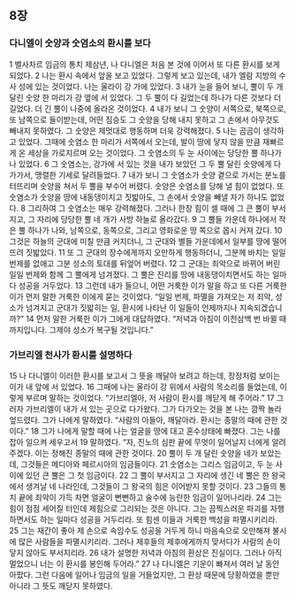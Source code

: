 ## 8장
### 다니엘이 숫양과 숫염소의 환시를 보다
1 벨사차르 임금의 통치 제삼년, 나 다니엘은 처음 본 것에 이어서 또 다른 환시를 보게 되었다.
2 나는 환시 속에서 앞을 보고 있었다. 그렇게 보고 있는데, 내가 엘람 지방의 수사 성에 있는 것이었다. 나는 울라이 강 가에 있었다.
3 내가 눈을 들어 보니, 뿔이 두 개 달린 숫양 한 마리가 강 옆에 서 있었다. 그 두 뿔이 다 길었는데 하나가 다른 것보다 더 길었다. 더 긴 뿔이 나중에 올라온 것이었다.
4 내가 보니 그 숫양이 서쪽으로, 북쪽으로, 또 남쪽으로 들이받는데, 어떤 짐승도 그 숫양을 당해 내지 못하고 그 손에서 아무것도 빼내지 못하였다. 그 숫양은 제멋대로 행동하며 더욱 강력해졌다.
5 나는 곰곰이 생각하고 있었다. 그때에 숫염소 한 마리가 서쪽에서 오는데, 발이 땅에 닿지 않을 만큼 재빠르게 온 세상을 가로지르며 오는 것이었다. 그 숫염소의 두 눈 사이에는 당당한 뿔 하나가 나 있었다.
6 그 숫염소는, 강가에 서 있는 것을 내가 보았던 그 두 뿔 달린 숫양에게 다가가서, 맹렬한 기세로 달려들었다.
7 내가 보니 그 숫염소가 숫양 곁으로 가서는 분노를 터뜨리며 숫양을 쳐서 두 뿔을 부수어 버렸다. 숫양은 숫염소를 당해 낼 힘이 없었다. 또 숫염소가 숫양을 땅에 내동댕이치고 짓밟아도, 그 손에서 숫양을 빼낼 자가 하나도 없었다.
8 그리하여 그 숫염소는 매우 강력해졌다. 그러나 한창 힘이 셀 때에 그 큰 뿔이 부서지고, 그 자리에 당당한 뿔 네 개가 사방 하늘로 올라갔다.
9 그 뿔들 가운데 하나에서 작은 뿔 하나가 나와, 남쪽으로, 동쪽으로, 그리고 영화로운 땅 쪽으로 몹시 커져 갔다.
10 그것은 하늘의 군대에 미칠 만큼 커지더니, 그 군대와 별들 가운데에서 일부를 땅에 떨어뜨려 짓밟았다.
11 또 그 군대의 장수에게까지 오만하게 행동하더니, 그분께 바치는 일일 번제를 없애고 그분 성소의 토대를 뒤엎어 버렸다.
12 그 군대는 죄악으로 바뀌어 버린 일일 번제와 함께 그 뿔에게 넘겨졌다. 그 뿔은 진리를 땅에 내동댕이치면서도 하는 일마다 성공을 거두었다.
13 그런데 내가 들으니, 어떤 거룩한 이가 말을 하고 또 다른 거룩한 이가 먼저 말한 거룩한 이에게 묻는 것이었다. “일일 번제, 파멸을 가져오는 저 죄악, 성소가 넘겨지고 군대가 짓밟히는 일, 환시에 나타난 이 일들이 언제까지나 지속되겠습니까?”
14 먼저 말한 거룩한 이가 그에게 대답하였다. “저녁과 아침이 이천삼백 번 바뀔 때까지입니다. 그제야 성소가 복구될 것입니다.”
### 가브리엘 천사가 환시를 설명하다
15 나 다니엘이 이러한 환시를 보고서 그 뜻을 깨달아 보려고 하는데, 장정처럼 보이는 이가 내 앞에 서 있었다.
16 그때에 나는 울라이 강 위에서 사람의 목소리를 들었는데, 이렇게 부르며 말하는 것이었다. “가브리엘아, 저 사람이 환시를 깨닫게 해 주어라.”
17 그러자 가브리엘이 내가 서 있는 곳으로 다가왔다. 그가 다가오는 것을 본 나는 깜짝 놀라 엎드렸다. 그가 나에게 말하였다. “사람의 아들아, 깨달아라. 환시는 종말의 때에 관한 것이다.”
18 그가 나에게 말할 때에 나는 얼굴을 땅에 대고 혼수상태에 빠졌다. 그는 나를 잡아 일으켜 세우고서
19 말하였다. “자, 진노의 심판 끝에 무엇이 일어날지 너에게 알려 주겠다. 이는 정해진 종말의 때에 관한 것이다.
20 뿔이 두 개 달린 숫양을 네가 보았는데, 그것들은 메디아와 페르시아의 임금들이다.
21 숫염소는 그리스 임금이고, 두 눈 사이에 있던 큰 뿔은 그 첫 임금이다.
22 그 뿔이 부서지고 그 자리에 생긴 네 뿔은 한 왕국에서 생겨날 네 나라인데, 그것들이 그 왕국의 힘은 이어받지 못할 것이다.
23 그들의 통치 끝에 죄악이 가득 차면 얼굴이 뻔뻔하고 술수에 능란한 임금이 일어나리라.
24 그는 힘이 점점 세어질 터인데 제힘으로 그리되는 것은 아니다. 그는 끔찍스러운 파괴를 자행하면서도 하는 일마다 성공을 거두리라. 또 힘센 이들과 거룩한 백성을 파멸시키리라.
25 그는 재간이 좋아 제 손으로 속임수도 성공을 거두게 하니 마음속으로 오만해져 불시에 많은 사람들을 파멸시키리라. 그러나 제후들의 제후에게까지 맞서다가 사람의 손이 닿지 않아도 부서지리라.
26 내가 설명한 저녁과 아침의 환상은 진실이다. 그러나 아직 멀었으니 너는 이 환시를 봉인해 두어라.”
27 나 다니엘은 기운이 빠져서 여러 날 동안 아팠다. 그런 다음에 일어나 임금의 일을 거들었지만, 그 환상 때문에 당황하였을 뿐만 아니라 그 뜻도 깨닫지 못하였다.
